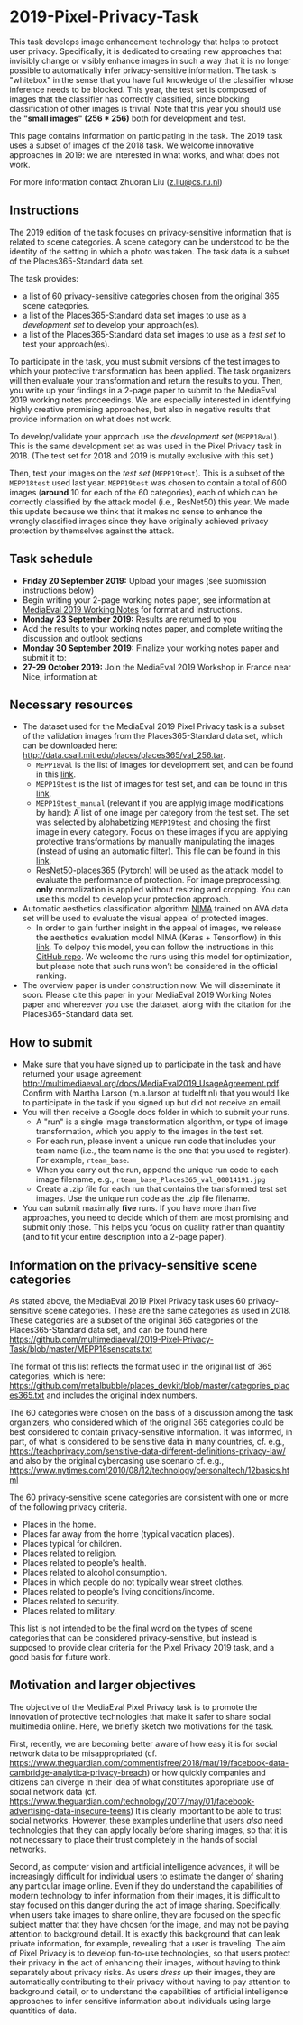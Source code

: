 # 2019-Pixel-Privacy-Task

This task develops image enhancement technology that helps to protect user privacy. 
Specifically, it is dedicated to creating new approaches that invisibly change or visibly enhance images in such a way that it is no longer possible to automatically infer privacy-sensitive information. 
The task is "whitebox" in the sense that you have full knowledge of the classifier whose inference needs to be blocked. 
This year, the test set is composed of images that the classifier has correctly classified, since blocking classification of other images is trivial. Note that this year you should use the **"small images" (256 * 256)** both for development and test.

This page contains information on participating in the task. The 2019 task uses a subset of images of the 2018 task. We welcome innovative approaches in 2019: we are interested in what works, and what does not work.

For more information contact Zhuoran Liu (z.liu@cs.ru.nl)

## Instructions
The 2019 edition of the task focuses on privacy-sensitive information that is related to scene categories.
A scene category can be understood to be the identity of the setting in which a photo was taken.
The task data is a subset of the Places365-Standard data set. 

The task provides:
* a list of 60 privacy-sensitive categories chosen from the original 365 scene categories.
* a list of the Places365-Standard data set images to use as a *development set* to develop your approach(es).
* a list of the Places365-Standard data set images to use as a *test set* to test your approach(es).

To participate in the task, you must submit versions of the test images to which your protective transformation has been applied. The task organizers will then evaluate your transformation and return the results to you. Then, you write up your findings in a 2-page paper to submit to the MediaEval 2019 working notes proceedings. We are especially interested in identifying highly creative promising approaches, but also in negative results that provide information on what does not work.

To develop/validate your approach use the *development set* (`MEPP18val`). This is the same development set as was used in the Pixel Privacy task in 2018. (The test set for 2018 and 2019 is mutally exclusive with this set.)

Then, test your images on the *test set* (`MEPP19test`). This is a subset of the `MEPP18test` used last year. `MEPP19test` was chosen to contain a total of 600 images (**around** 10 for each of the 60 categories), each of which can be correctly classified by the attack model (i.e., ResNet50) this year. We made this update because we think that it makes no sense to enhance the wrongly classified images since they have originally achieved privacy protection by themselves against the attack.

## Task schedule
* **Friday 20 September 2019:** Upload your images (see submission instructions below)
* Begin writing your 2-page working notes paper, see information at [MediaEval 2019 Working Notes](https://docs.google.com/document/d/e/2PACX-1vT10Mnt8Nt3EHGey56bUw6zN2ZME8GRr4VysAV9mURFF6v-j8k7SYT1vCMUxbyOcsUUsRKQrgP4cO6b/pub) for format and instructions.
* **Monday 23 September 2019:** Results are returned to you
* Add the results to your working notes paper, and complete writing the discussion and outlook sections
* **Monday 30 September 2019:** Finalize your working notes paper and submit it to: <link to be posted>
* **27-29 October 2019:** Join the MediaEval 2019 Workshop in France near Nice, information at: <link to be posted>

## Necessary resources
* The dataset used for the MediaEval 2019 Pixel Privacy task is a subset of the validation images from the Places365-Standard data set, which can be downloaded here: http://data.csail.mit.edu/places/places365/val_256.tar. 
  * `MEPP18val` is the list of images for development set, and can be found in this [link](https://github.com/multimediaeval/2018-Pixel-Privacy-Task/blob/82b3352c75c3e3bba736fc837864bbead83138b1/MEPP18labels/MEPP18val.csv).
  * `MEPP19test` is the list of images for test set, and can be found in this [link](https://github.com/multimediaeval/2019-Pixel-Privacy-Task/blob/master/MEPP19labels/MEPP19test.csv).
  * `MEPP19test_manual` (relevant if you are applyig image modifications by hand): A list of one image per category from the test set. The set was selected by alphabetizing `MEPP19test` and chosing the first image in every category. Focus on these images if you are applying protective transformations by manually manipulating the images (instead of using an automatic filter). This file can be found in this [link](https://github.com/multimediaeval/2019-Pixel-Privacy-Task/blob/master/MEPP19labels/MEPP19test_manual.csv).
  * [ResNet50-places365](http://places2.csail.mit.edu/models_places365/resnet50_places365.pth.tar) (Pytorch) will be used as the attack model to evaluate the performance of protection. For image preprocessing, **only** normalization is applied without resizing and cropping. You can use this model to develop your protection approach.
* Automatic aesthetics classification algorithm [NIMA](https://arxiv.org/abs/1709.05424) trained on AVA data set will be used to evaluate the visual appeal of protected images.
  * In order to gain further insight in the appeal of images, we release the aesthetics evaluation model NIMA (Keras + Tensorflow) in this [link](https://surfdrive.surf.nl/files/index.php/s/bVULwLZ7MHa5Q4K). To delpoy this model, you can follow the instructions in this [GitHub repo](https://github.com/titu1994/neural-image-assessment). We welcome the runs using this model for optimization, but please note that such runs won’t be considered in the official ranking. 
* The overview paper is under construction now. We will disseminate it soon. Please cite this paper in your MediaEval 2019 Working Notes paper and whereever you use the dataset, along with the citation for the Places365-Standard data set.

## How to submit
* Make sure that you have signed up to participate in the task and have returned your usage agreement: http://multimediaeval.org/docs/MediaEval2019_UsageAgreement.pdf. Confirm with Martha Larson (m.a.larson at tudelft.nl) that you would like to participate in the task if you signed up but did not receive an email.
* You will then receive a Google docs folder in which to submit your runs. 
  * A "run" is a single image transformation algorithm, or type of image transformation, which you apply to the images in the test set.
  * For each run, please invent a unique run code that includes your team name (i.e., the team name is the one that you used to register). For example, `rteam_base`. 
  * When you carry out the run, append the unique run code to each image filename, e.g., `rteam_base_Places365_val_00014191.jpg`
  * Create a .zip file for each run that contains the transformed test set images. Use the unique run code as the .zip file filename. 
* You can submit maximally **five** runs. If you have more than five approaches, you need to decide which of them are most promising and submit only those. This helps you focus on quality rather than quantity (and to fit your entire description into a 2-page paper).

## Information on the privacy-sensitive scene categories
As stated above, the MediaEval 2019 Pixel Privacy task uses 60 privacy-sensitive scene categories. These are the same categories as used in 2018.
These categories are a subset of the original 365 categories of the Places365-Standard data set, and can be found here
https://github.com/multimediaeval/2019-Pixel-Privacy-Task/blob/master/MEPP18senscats.txt

The format of this list reflects the format used in the original list of 365 categories, which is here: https://github.com/metalbubble/places_devkit/blob/master/categories_places365.txt and includes the original index numbers.

The 60 categories were chosen on the basis of a discussion among the task organizers, who considered which of the original 365 categories could be best considered to contain privacy-sensitive information. It was informed, in part, of what is considered to be sensitive data in many countries, cf. e.g., https://teachprivacy.com/sensitive-data-different-definitions-privacy-law/ and also by the original cybercasing use scenario cf. e.g., https://www.nytimes.com/2010/08/12/technology/personaltech/12basics.html 

The 60 privacy-sensitive scene categories are consistent with one or more of the following privacy criteria. 

* Places in the home.
* Places far away from the home (typical vacation places).
* Places typical for children.
* Places related to religion.
* Places related to people's health.
* Places related to alcohol consumption.
* Places in which people do not typically wear street clothes.
* Places related to people's living conditions/income.
* Places related to security.
* Places related to military.

This list is not intended to be the final word on the types of scene categories that can be considered privacy-sensitive, but instead is supposed to provide clear criteria for the Pixel Privacy 2019 task, and a good basis for future work.

## Motivation and larger objectives
The objective of the MediaEval Pixel Privacy task is to promote the innovation of protective technologies that make it safer to share social multimedia online. Here, we briefly sketch two motivations for the task.

First, recently, we are becoming better aware of how easy it is for social network data to be misappropriated (cf. https://www.theguardian.com/commentisfree/2018/mar/19/facebook-data-cambridge-analytica-privacy-breach) or how quickly companies and citizens can diverge in their idea of what constitutes appropriate use of social network data (cf. https://www.theguardian.com/technology/2017/may/01/facebook-advertising-data-insecure-teens)
It is clearly important to be able to trust social networks.
However, these examples underline that users *also* need technologies that they can apply locally before sharing images, so that it is not necessary to place their trust completely in the hands of social networks.

Second, as computer vision and artificial intelligence advances, it will be increasingly difficult for individual users to estimate the danger of sharing any particular image online.
Even if they do understand the capabilities of modern technology to infer information from their images, it is difficult to stay focused on this danger during the act of image sharing.
Specifically, when users take images to share online, they are focused on the specific subject matter that they have chosen for the image, and may not be paying attention to background detail.
It is exactly this background that can leak private information, for example, revealing that a user is traveling.
The aim of Pixel Privacy is to develop fun-to-use technologies, so that users protect their privacy in the act of enhancing their images, without having to think separately about privacy risks.
As users *dress up* their images, they are automatically contributing to their privacy without having to pay attention to background detail, or to understand the capabilities of artificial intelligence approaches to infer sensitive information about individuals using large quantities of data.
